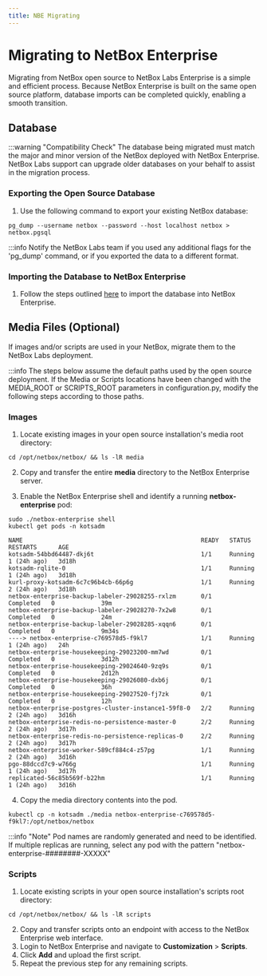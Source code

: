 ```yaml
---
title: NBE Migrating
---
```

# Migrating to NetBox Enterprise

Migrating from NetBox open source to NetBox Labs Enterprise is a simple and efficient process. Because NetBox Enterprise is built on the same open source platform, database imports can be completed quickly, enabling a smooth transition.

## Database
:::warning "Compatibility Check"
    The database being migrated must match the major and minor version of the NetBox deployed with NetBox Enterprise. NetBox Labs support can upgrade older databases on your behalf to assist in the migration process.

### Exporting the Open Source Database
1. Use the following command to export your existing NetBox database:
```shell
pg_dump --username netbox --password --host localhost netbox > netbox.pgsql
```
:::info
    Notify the NetBox Labs team if you used any additional flags for the 'pg_dump' command, or if you exported the data to a different format.

### Importing the Database to NetBox Enterprise
1. Follow the steps outlined [here](./nbe-backups.md#restoring-your-backups) to import the database into NetBox Enterprise.


## Media Files (Optional)
If images and/or scripts are used in your NetBox, migrate them to the NetBox Labs deployment.

:::info
    The steps below assume the default paths used by the open source deployment. If the Media or Scripts locations have been changed with the MEDIA_ROOT or SCRIPTS_ROOT parameters in configuration.py, modify the following steps according to those paths.

### Images
1. Locate existing images in your open source installation's media root directory:
```console
cd /opt/netbox/netbox/ && ls -lR media
```
2. Copy and transfer the entire __media__ directory to the NetBox Enterprise server.

3. Enable the NetBox Enterprise shell and identify a running __netbox-enterprise__ pod:
```console
sudo ./netbox-enterprise shell
kubectl get pods -n kotsadm
```
```console
NAME                                                  READY   STATUS      RESTARTS      AGE
kotsadm-54bbd64487-dkj6t                              1/1     Running     1 (24h ago)   3d18h
kotsadm-rqlite-0                                      1/1     Running     1 (24h ago)   3d18h
kurl-proxy-kotsadm-6c7c96b4cb-66p6g                   1/1     Running     2 (24h ago)   3d18h
netbox-enterprise-backup-labeler-29028255-rxlzm       0/1     Completed   0             39m
netbox-enterprise-backup-labeler-29028270-7x2w8       0/1     Completed   0             24m
netbox-enterprise-backup-labeler-29028285-xqqn6       0/1     Completed   0             9m34s
----> netbox-enterprise-c769578d5-f9kl7               1/1     Running     1 (24h ago)   24h
netbox-enterprise-housekeeping-29023200-mm7wd         0/1     Completed   0             3d12h
netbox-enterprise-housekeeping-29024640-9zq9s         0/1     Completed   0             2d12h
netbox-enterprise-housekeeping-29026080-dxb6j         0/1     Completed   0             36h
netbox-enterprise-housekeeping-29027520-fj7zk         0/1     Completed   0             12h
netbox-enterprise-postgres-cluster-instance1-59f8-0   2/2     Running     2 (24h ago)   3d16h
netbox-enterprise-redis-no-persistence-master-0       2/2     Running     2 (24h ago)   3d17h
netbox-enterprise-redis-no-persistence-replicas-0     2/2     Running     2 (24h ago)   3d17h
netbox-enterprise-worker-589cf884c4-z57pg             1/1     Running     2 (24h ago)   3d16h
pgo-88dccd7c9-w766g                                   1/1     Running     1 (24h ago)   3d17h
replicated-56c85b569f-b22hm                           1/1     Running     1 (24h ago)   3d16h
```
4. Copy the media directory contents into the pod.
```shell
kubectl cp -n kotsadm ./media netbox-enterprise-c769578d5-f9kl7:/opt/netbox/netbox
```
:::info "Note"
    Pod names are randomly generated and need to be identified. If multiple replicas are running, select any pod with the pattern "netbox-enterprise-########-XXXXX"

### Scripts

1. Locate existing scripts in your open source installation's scripts root directory:
```console
cd /opt/netbox/netbox/ && ls -lR scripts
```
2. Copy and transfer scripts onto an endpoint with access to the NetBox Enterprise web interface.
3. Login to NetBox Enterprise and navigate to __Customization__ > __Scripts__.
4. Click __Add__ and upload the first script.
5. Repeat the previous step for any remaining scripts.
